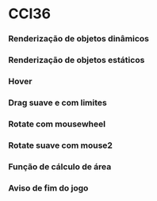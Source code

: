# CCI36

### Renderização de objetos dinâmicos

### Renderização de objetos estáticos

### Hover

### Drag suave e com limites

### Rotate com mousewheel

### Rotate suave com mouse2

### Função de cálculo de área

### Aviso de fim do jogo
